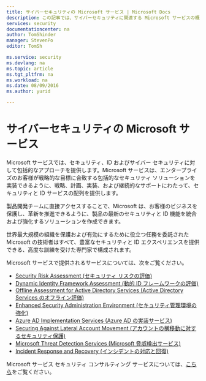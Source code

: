 ```yaml
---
title: サイバーセキュリティの Microsoft サービス | Microsoft Docs
description: この記事では、サイバーセキュリティに関連する Microsoft サービスの概要と、これらのサービスに関する詳細情報を取得する方法を示します。
services: security
documentationcenter: na
author: TomShinder
manager: StevenPo
editor: TomSh

ms.service: security
ms.devlang: na
ms.topic: article
ms.tgt_pltfrm: na
ms.workload: na
ms.date: 08/09/2016
ms.author: yurid

---
```

# サイバーセキュリティの Microsoft サービス
Microsoft サービスでは、セキュリティ、ID およびサイバー セキュリティに対して包括的なアプローチを提供します。Microsoft サービスは、エンタープライズのお客様が戦略的な目標に合致する包括的なセキュリティ ソリューションを実装できるように、戦略、計画、実装、および継続的なサポートにわたって、セキュリティと ID サービスの配列を提供します。

製品開発チームに直接アクセスすることで、Microsoft は、お客様のビジネスを保護し、革新を推進できるように、製品の最新のセキュリティと ID 機能を統合および強化するソリューションを作成できます。

世界最大規模の組織を保護および有効にするために役立つ任務を委託された Microsoft の技術者はすべて、豊富なセキュリティと ID エクスペリエンスを提供できる、高度な訓練を受けた専門家で構成されます。

Microsoft サービスで提供されるサービスについては、次をご覧ください。

* [Security Risk Assessment (セキュリティ リスクの評価)](http://download.microsoft.com/download/5/1/6/516F59A7-91EE-4463-8612-C85FD3BEBDC7/microsoft-security-risk-assessment-solution-brief.pdf)
* [Dynamic Identity Framework Assessment (動的 ID フレームワークの評価)](http://download.microsoft.com/download/0/7/F/07FA8BFC-17D5-4F55-AD4F-3A987A7324AA/dynamic-identity-framework-identity-assessment-datasheet.pdf)
* [Offline Assessment for Active Directory Services (Active Directory Services のオフライン評価)](http://download.microsoft.com/download/5/1/6/516F59A7-91EE-4463-8612-C85FD3BEBDC7/offline-assessment-for-active-directory-security-datasheet.pdf)
* [Enhanced Security Administration Environment (セキュリティ管理環境の強化)](http://download.microsoft.com/download/5/1/6/516F59A7-91EE-4463-8612-C85FD3BEBDC7/enhanced-security-administrative-environment-solution-brief.pdf)
* [Azure AD Implementation Services (Azure AD の実装サービス)](http://download.microsoft.com/download/0/7/F/07FA8BFC-17D5-4F55-AD4F-3A987A7324AA/azure-active-directory-implementation-services-solution-brief.pdf)
* [Securing Against Lateral Account Movement (アカウントの横移動に対するセキュリティ保護)](http://download.microsoft.com/download/5/1/6/516F59A7-91EE-4463-8612-C85FD3BEBDC7/pop-securing-lateral-account-movement.pdf)
* [Microsoft Threat Detection Services (Microsoft 脅威検出サービス)](http://download.microsoft.com/download/5/1/6/516F59A7-91EE-4463-8612-C85FD3BEBDC7/microsoft-threat-detection-services-solution-brief.pdf)
* [Incident Response and Recovery (インシデントの対応と回復)](http://download.microsoft.com/download/5/1/6/516F59A7-91EE-4463-8612-C85FD3BEBDC7/microsoft-incident-response-and-recovery-process-brief.pdf)

Microsoft サービス セキュリティ コンサルティング サービスについては、[こちら](https://aka.ms/cyberserv)をご覧ください。

<!---HONumber=AcomDC_0810_2016-->